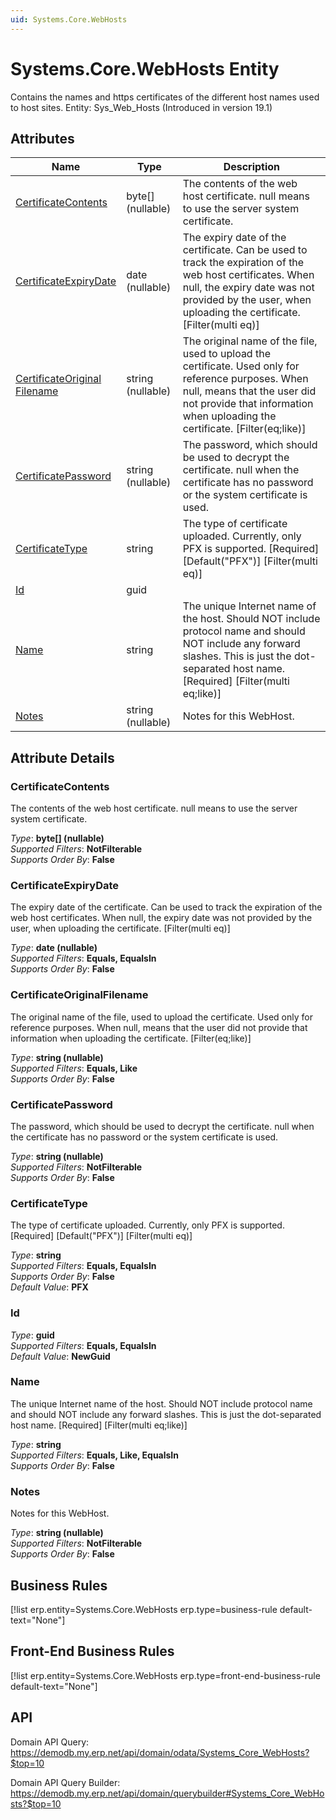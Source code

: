 ```yaml
---
uid: Systems.Core.WebHosts
---
```

# Systems.Core.WebHosts Entity

Contains the names and https certificates of the different host names used to host sites. Entity: Sys_Web_Hosts (Introduced in version 19.1)

## Attributes

| Name | Type | Description |
| ---- | ---- | --- |
| [CertificateContents](Systems.Core.WebHosts.md#certificatecontents) | byte[] (nullable) | The contents of the web host certificate. null means to use the server system certificate. 
| [CertificateExpiryDate](Systems.Core.WebHosts.md#certificateexpirydate) | date (nullable) | The expiry date of the certificate. Can be used to track the expiration of the web host certificates. When null, the expiry date was not provided by the user, when uploading the certificate. [Filter(multi eq)] 
| [CertificateOriginal<br />Filename](Systems.Core.WebHosts.md#certificateoriginalfilename) | string (nullable) | The original name of the file, used to upload the certificate. Used only for reference purposes. When null, means that the user did not provide that information when uploading the certificate. [Filter(eq;like)] 
| [CertificatePassword](Systems.Core.WebHosts.md#certificatepassword) | string (nullable) | The password, which should be used to decrypt the certificate. null when the certificate has no password or the system certificate is used. 
| [CertificateType](Systems.Core.WebHosts.md#certificatetype) | string | The type of certificate uploaded. Currently, only PFX is supported. [Required] [Default("PFX")] [Filter(multi eq)] 
| [Id](Systems.Core.WebHosts.md#id) | guid |  
| [Name](Systems.Core.WebHosts.md#name) | string | The unique Internet name of the host. Should NOT include protocol name and should NOT include any forward slashes. This is just the dot-separated host name. [Required] [Filter(multi eq;like)] 
| [Notes](Systems.Core.WebHosts.md#notes) | string (nullable) | Notes for this WebHost. 


## Attribute Details

### CertificateContents

The contents of the web host certificate. null means to use the server system certificate.

_Type_: **byte[] (nullable)**  
_Supported Filters_: **NotFilterable**  
_Supports Order By_: **False**  

### CertificateExpiryDate

The expiry date of the certificate. Can be used to track the expiration of the web host certificates. When null, the expiry date was not provided by the user, when uploading the certificate. [Filter(multi eq)]

_Type_: **date (nullable)**  
_Supported Filters_: **Equals, EqualsIn**  
_Supports Order By_: **False**  

### CertificateOriginalFilename

The original name of the file, used to upload the certificate. Used only for reference purposes. When null, means that the user did not provide that information when uploading the certificate. [Filter(eq;like)]

_Type_: **string (nullable)**  
_Supported Filters_: **Equals, Like**  
_Supports Order By_: **False**  

### CertificatePassword

The password, which should be used to decrypt the certificate. null when the certificate has no password or the system certificate is used.

_Type_: **string (nullable)**  
_Supported Filters_: **NotFilterable**  
_Supports Order By_: **False**  

### CertificateType

The type of certificate uploaded. Currently, only PFX is supported. [Required] [Default("PFX")] [Filter(multi eq)]

_Type_: **string**  
_Supported Filters_: **Equals, EqualsIn**  
_Supports Order By_: **False**  
_Default Value_: **PFX**  

### Id

_Type_: **guid**  
_Supported Filters_: **Equals, EqualsIn**  
_Default Value_: **NewGuid**  

### Name

The unique Internet name of the host. Should NOT include protocol name and should NOT include any forward slashes. This is just the dot-separated host name. [Required] [Filter(multi eq;like)]

_Type_: **string**  
_Supported Filters_: **Equals, Like, EqualsIn**  
_Supports Order By_: **False**  

### Notes

Notes for this WebHost.

_Type_: **string (nullable)**  
_Supported Filters_: **NotFilterable**  
_Supports Order By_: **False**  



## Business Rules

[!list erp.entity=Systems.Core.WebHosts erp.type=business-rule default-text="None"]

## Front-End Business Rules

[!list erp.entity=Systems.Core.WebHosts erp.type=front-end-business-rule default-text="None"]

## API

Domain API Query:
<https://demodb.my.erp.net/api/domain/odata/Systems_Core_WebHosts?$top=10>

Domain API Query Builder:
<https://demodb.my.erp.net/api/domain/querybuilder#Systems_Core_WebHosts?$top=10>

